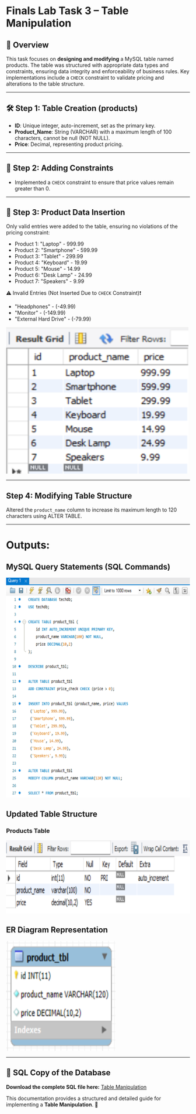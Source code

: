 # Finals Lab Task 3 – Table Manipulation

## 📄 Overview
This task focuses on **designing and modifying** a MySQL table named products. The table was structured with appropriate data types and constraints, ensuring data integrity and enforceability of business rules. Key implementations include a `CHECK` constraint to validate pricing and alterations to the table structure.

---

## 🛠️ Step 1: Table Creation (products)
- **ID**: Unique integer, auto-increment, set as the primary key.
- **Product_Name**: String (VARCHAR) with a maximum length of 100 characters, cannot be null (NOT NULL).
- **Price**: Decimal, representing product pricing.

---

## 🚧 Step 2: Adding Constraints
- Implemented a `CHECK` constraint to ensure that price values remain greater than 0.

---

## 📝 Step 3: Product Data Insertion
Only valid entries were added to the table, ensuring no violations of the pricing constraint:
- Product 1: "Laptop" - 999.99
- Product 2: "Smartphone" - 599.99
- Product 3: "Tablet" - 299.99
- Product 4: "Keyboard" - 19.99
- Product 5: "Mouse" - 14.99
- Product 6: "Desk Lamp" - 24.99
- Product 7: "Speakers" - 9.99

⚠️ Invalid Entries (Not Inserted Due to `CHECK` Constraint)❗
- "Headphones" - (-49.99)
- "Monitor" - (-149.99)
- "External Hard Drive" - (-79.99)

<img src="images/productstbl.png" alt="Alt Text" width="500" height="400">

---

## Step 4: Modifying Table Structure
Altered the `product_name` column to increase its maximum length to 120 characters using ALTER TABLE.

---

# Outputs:
## MySQL Query Statements (SQL Commands)
<img src="images/querystatementsft3.png" alt="SQL Query Statements" width="800" height="600">

## Updated Table Structure
### Products Table
<img src="images/descproductstbl.png" alt="Products Table Preview" width="600" height="200">

## ER Diagram Representation
<img src="images/erdft3.png" alt="Entity Relationship Diagram" width="300" height="300">

---

## 🔗 SQL Copy of the Database
**Download the complete SQL file here:** [Table Manipulation](https://github.com/angelie2/EDM-Projects-Fajarito/blob/main/rawfile/Finals%20Lab%20Task%203%20Table%20Manipulation.sql)

This documentation provides a structured and detailed guide for implementing a **Table Manipulation**. 🚀


